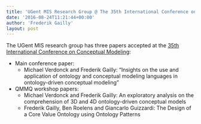 ```yaml
---
title: 'UGent MIS Research Group @ The 35th International Conference on Conceptual Modeling'
date: '2016-08-24T11:21:44+00:00'
author: 'Frederik Gailly'
layout: post
---
```


The UGent MIS research group has three papers accepted at the [35th International Conference on Conceptual Modeling](http://er2016.cs.titech.ac.jp):

- Main conference paper: 
    - Michael Verdonck and Frederik Gailly: <span class="title">“Insights on the use and application of ontology and conceptual modeling languages in ontology-driven conceptual modeling”</span>
- QMMQ workshop papers: 
    - Michael Verdonck and Frederik Gailly: An exploratory analysis on the comprehension of 3D and 4D ontology-driven conceptual models
    - Frederik Gailly, Ben Roelens and Giancarlo Guizzardi: The Design of a Core Value Ontology using Ontology Patterns
